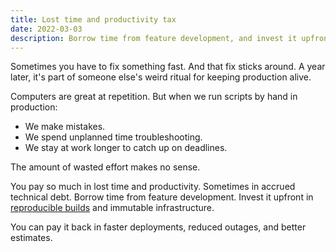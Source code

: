 ```yaml
---
title: Lost time and productivity tax
date: 2022-03-03
description: Borrow time from feature development, and invest it upfront in reproducible builds and immutable infrastructure.
---
```


Sometimes you have to fix something fast. And that fix sticks around. A year later, it's part of someone else's weird ritual for keeping production alive.

Computers are great at repetition. But when we run scripts by hand in production:

- We make mistakes.
- We spend unplanned time troubleshooting.
- We stay at work longer to catch up on deadlines.

The amount of wasted effort makes no sense.

You pay so much in lost time and productivity. Sometimes in accrued technical debt. Borrow time from feature development. Invest it upfront in [reproducible builds](get-the-build-automated) and immutable infrastructure. 

You can pay it back in faster deployments, reduced outages, and better estimates.
